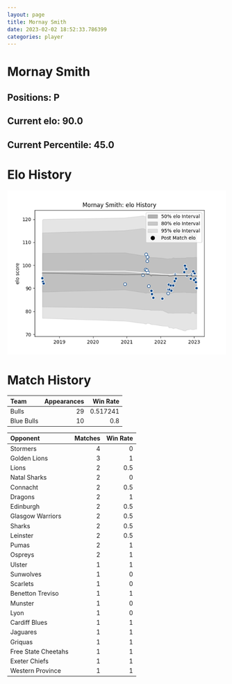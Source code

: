 ```yaml
---  
layout: page  
title: Mornay Smith  
date: 2023-02-02 18:52:33.786399  
categories: player  
---
```

# Mornay Smith

## Positions: P

## Current elo: 90.0

## Current Percentile: 45.0

# Elo History


![elo history](history_MornaySmith.png)
# Match History


| Team       |   Appearances |   Win Rate |
|:-----------|--------------:|-----------:|
| Bulls      |            29 |   0.517241 |
| Blue Bulls |            10 |   0.8      |

| Opponent            |   Matches |   Win Rate |
|:--------------------|----------:|-----------:|
| Stormers            |         4 |        0   |
| Golden Lions        |         3 |        1   |
| Lions               |         2 |        0.5 |
| Natal Sharks        |         2 |        0   |
| Connacht            |         2 |        0.5 |
| Dragons             |         2 |        1   |
| Edinburgh           |         2 |        0.5 |
| Glasgow Warriors    |         2 |        0.5 |
| Sharks              |         2 |        0.5 |
| Leinster            |         2 |        0.5 |
| Pumas               |         2 |        1   |
| Ospreys             |         2 |        1   |
| Ulster              |         1 |        1   |
| Sunwolves           |         1 |        0   |
| Scarlets            |         1 |        0   |
| Benetton Treviso    |         1 |        1   |
| Munster             |         1 |        0   |
| Lyon                |         1 |        0   |
| Cardiff Blues       |         1 |        1   |
| Jaguares            |         1 |        1   |
| Griquas             |         1 |        1   |
| Free State Cheetahs |         1 |        1   |
| Exeter Chiefs       |         1 |        1   |
| Western Province    |         1 |        1   |